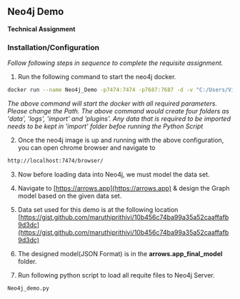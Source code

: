 
<!-- Neo4j Demo -->
## Neo4j Demo

**Technical Assignment**

### Installation/Configuration

_Follow following steps in sequence to complete the requisite assignment._

1. Run the following command to start the neo4j docker.

  ```sh
  docker run --name Neo4j_Demo -p7474:7474 -p7687:7687 -d -v "C:/Users/Vikas Kumar/OneDrive/Desktop/NEO4J_Demo/data:/data" -v "C:/Users/Vikas Kumar/OneDrive/Desktop/NEO4J_Demo/logs:/logs" -v "C:/Users/Vikas Kumar/OneDrive/Desktop/NEO4J_Demo/import:/var/lib/neo4j/import" -v "C:/Users/Vikas Kumar/OneDrive/Desktop/NEO4J_Demo/plugins:/plugins" --env NEO4J_AUTH=neo4j/password --env NEO4J_dbms_connector_https_advertised__address="localhost:7473" --env NEO4J_dbms_connector_http_advertised__address="localhost:7474" --env NEO4J_dbms_connector_bolt_advertised__address="localhost:7687" neo4j:latest
  ```
 
_The above command will start the docker with all required parameters. Please change the Path. The above command would create four folders as 'data', 'logs', 'import' and 'plugins'. Any data that is required to be imported needs to be kept in 'import' folder befoe running the Python Script_


2. Once the neo4j image is up and running with the above configuration, you can open chrome browser and navigate to 

  ```sh
  http://localhost:7474/browser/
  ```

3. Now before loading data into Neo4j, we must model the data set.

4. Navigate to [https://arrows.app](https://arrows.app) & design the Graph model based on the given data set.

5. Data set used for this demo is at the following location
	[https://gist.github.com/maruthiprithivi/10b456c74ba99a35a52caaffafb9d3dc](https://gist.github.com/maruthiprithivi/10b456c74ba99a35a52caaffafb9d3dc) 
	
6. The designed model(JSON Format) is in the **arrows.app_final_model** folder.

7. Run following python script to load all requite files to Neo4j Server.

  ```sh
  Neo4j_demo.py
  ```